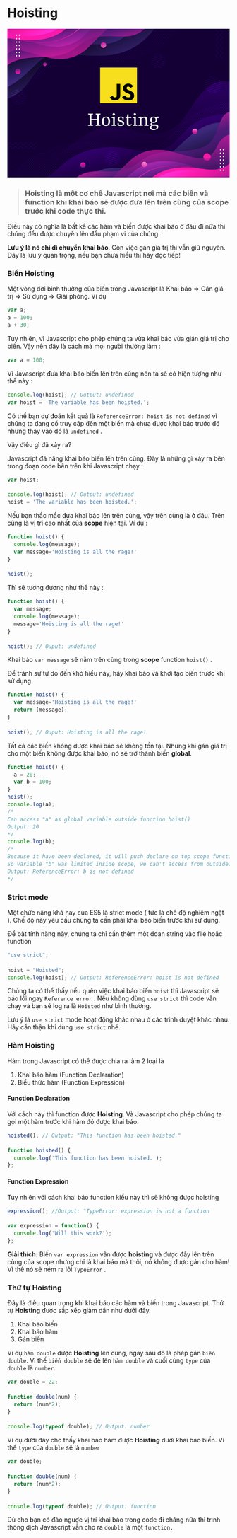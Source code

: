 # Hoisting

![](.gitbook/assets/hoisting-js-cover.png)

> ### **Hoisting** là một cơ chế Javascript nơi mà các biến và function khi khai báo sẽ được đưa lên trên cùng của **scope** trước khi code thực thi.

Điều này có nghĩa là bất kể các hàm và biến được khai báo ở đâu đi nữa thì chúng đều được chuyển lên đầu phạm vi của chúng.

**Lưu ý là nó chỉ di chuyển khai báo**. Còn việc gán giá trị thì vẫn giữ nguyên. Đây là lưu ý quan trọng, nếu bạn chưa hiểu thì hãy đọc tiếp!

### Biến Hoisting

Một vòng đời bình thường của biến trong Javascript là Khai báo =&gt; Gán giá trị =&gt; Sử dụng =&gt; Giải phóng. Ví dụ 

```javascript
var a;
a = 100;
a + 30;
```

Tuy nhiên, vì Javascript cho phép chúng ta vừa khai báo vừa gián giá trị cho biến. Vậy nên đây là cách mà mọi người thường làm :

```javascript
var a = 100;
```

Vì Javascript đưa khai báo biến lên trên cùng nên ta sẽ có hiện tượng như thế này :

```javascript
console.log(hoist); // Output: undefined
var hoist = 'The variable has been hoisted.';
```

Có thể bạn dự đoán kết quả là `ReferenceError: hoist is not defined` vì chúng ta đang cố truy cập đến một biến mà chưa được khai báo trước đó nhưng thay vào đó là `undefined` .

Vậy điều gì đã xảy ra?

Javascript đã nâng khai báo biến lên trên cùng. Đây là những gì xảy ra bên trong đoạn code bên trên khi Javascript chạy :

```javascript
var hoist;

console.log(hoist); // Output: undefined
hoist = 'The variable has been hoisted.';
```

Nếu bạn thắc mắc đưa khai báo lên trên cùng, vậy trên cùng là ở đâu. Trên cùng là vị trí cao nhất của **scope** hiện tại. Ví dụ :

```javascript
function hoist() {
  console.log(message);
  var message='Hoisting is all the rage!'
}

hoist();
```

Thì sẽ tương đương như thế này :

```javascript
function hoist() {
  var message;
  console.log(message);
  message='Hoisting is all the rage!'
}

hoist(); // Ouput: undefined
```

Khai báo `var message` sẽ nằm trên cùng trong **scope** function `hoist()` .

Để tránh sự tự do đến khó hiểu này, hãy khai báo và khởi tạo biến trước khi sử dụng

```javascript
function hoist() {
  var message='Hoisting is all the rage!'
  return (message);
}

hoist(); // Ouput: Hoisting is all the rage!
```

Tất cả các biến không được khai báo sẽ không tồn tại. Nhưng khi gán giá trị cho một biến không được khai báo, nó sẽ trở thành biến **global**.

```javascript
function hoist() {
  a = 20;
  var b = 100;
}
hoist();
console.log(a); 
/* 
Can access "a" as global variable outside function hoist()
Output: 20
*/
console.log(b); 
/*
Because it have been declared, it will push declare on top scope function.
So variable "b" was limited inside scope, we can't access from outside. 
Output: ReferenceError: b is not defined
*/
```

### Strict mode

Một chức năng khá hay của ES5 là strict mode \( tức là chế độ nghiêm ngặt \). Chế độ này yêu cầu chúng ta cần phải khai báo biến trước khi sử dụng.

Để bật tính năng này, chúng ta chỉ cần thêm một đoạn string vào file hoặc function

```javascript
"use strict";

hoist = "Hoisted";
console.log(hoist); // Output: ReferenceError: hoist is not defined
```

Chúng ta có thể thấy nếu quên việc khai báo biến `hoist` thì Javascript sẽ báo lỗi ngay `Reference error` . Nếu không dùng `use strict` thì code vẫn chạy và bạn sẽ log ra là `Hoisted` như bình thường.

Lưu ý là `use strict` mode hoạt động khác nhau ở các trình duyệt khác nhau. Hãy cẩn thận khi dùng `use strict` nhé.

### Hàm Hoisting

Hàm trong Javascript có thể được chia ra làm 2 loại là

1. Khai báo hàm \(Function Declaration\)
2. Biểu thức hàm \(Function Expression\)

#### Function Declaration

Với cách này thì function được **Hoisting**. Và Javascript cho phép chúng ta gọi một hàm trước khi hàm đó được khai báo.

```javascript
hoisted(); // Output: "This function has been hoisted."

function hoisted() {
  console.log('This function has been hoisted.');
};
```

#### Function Expression

Tuy nhiên với cách khai báo function kiểu này thì sẽ không được hoisting

```javascript
expression(); //Output: "TypeError: expression is not a function

var expression = function() {
  console.log('Will this work?');
};
```

**Giải thích:** Biến `var expression` vẫn được **hoisting** và được đẩy lên trên cùng của scope nhưng chỉ là khai báo mà thôi, nó không được gán cho hàm! Vì thế nó sẽ ném ra lỗi `TypeError` .

### Thứ tự Hoisting

Đây là điều quan trọng khi khai báo các hàm và biến trong Javascript. Thứ tự **Hoisting** được sắp xếp giảm dần như dưới đây.

1. Khai báo biến
2. Khai báo hàm
3. Gán biến

Ví dụ `hàm double` được **Hoisting** lên cùng, ngay sau đó là phép gán `biến double`. Vì thế `biến double` sẽ đè lên `hàm double` và cuối cùng `type` của `double` là `number`.

```javascript
var double = 22;

function double(num) {
  return (num*2);
}

console.log(typeof double); // Output: number
```

Ví dụ dưới đây cho thấy khai báo hàm được **Hoisting** dưới khai báo biến. Vì thế `type` của `double` sẽ là `number`

```javascript
var double;

function double(num) {
  return (num*2);
}

console.log(typeof double); // Output: function
```

 Dù cho bạn có đảo ngược vị trí khai báo trong code đi chăng nữa thì trình thông dịch Javascript vẫn cho ra `double` là một `function.`

